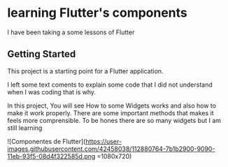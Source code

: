 # learning Flutter's components

I have been taking a some lessons of Flutter

## Getting Started

This project is a starting point for a Flutter application.

I left some text coments to explain some code that I did not understand when I was coding
that is why.

In this project, You will see How to some Widgets works and also how to make it work properly.
There are some important methods that makes it feels more comprensible.
To be hones there are so many widgets but I am still learning


![Componentes de Flutter](https://user-images.githubusercontent.com/42458038/112880764-7b1b2900-9090-11eb-93f5-08d4f322585d.png =1080x720)
